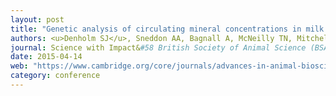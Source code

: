 ```yaml
---
layout: post
title: "Genetic analysis of circulating mineral concentrations in milk and serum of dairy cows"
authors: <u>Denholm SJ</u>, Sneddon AA, Bagnall A, McNeilly TN, Mitchell MC, Roberts DJ, Russell GC, Wall E
journal: Science with Impact&#58 British Society of Animal Science (BSAS) Annual Conference. 14th - 15th Apr 2015, Chester, UK
date: 2015-04-14
web: "https://www.cambridge.org/core/journals/advances-in-animal-biosciences/issue/A9D1925C7093DCA119097BED1000D985"
category: conference
---
```

